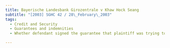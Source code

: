 ```yaml
---
title: Bayerische Landesbank Girozentrale v Khaw Hock Seang 
subtitle: "[2003] SGHC 42 / 28\_February\_2003"
tags:
  - Credit and Security
  - Guarantees and indemnities
  - Whether defendant signed the guarantee that plaintiff was trying to enforce.

---
```


